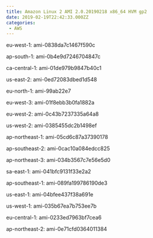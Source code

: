 ```yaml
---
title: Amazon Linux 2 AMI 2.0.20190218 x86_64 HVM gp2
date: 2019-02-19T22:42:33.000ZZ
categories:
 - AWS
---
```


eu-west-1: ami-0838da7c1467f590c

ap-south-1: ami-0b4e9d7246704847c

ca-central-1: ami-01de979b9847b40c1

us-east-2: ami-0ed72083dbed1d548

eu-north-1: ami-99ab22e7

eu-west-3: ami-01f8ebb3b0fa1882a

eu-west-2: ami-0c43b7237335a64a8

us-west-2: ami-0385455dc2b1498ef

ap-northeast-1: ami-05cd6c87a37390178

ap-southeast-2: ami-0cac10a084edcc825

ap-northeast-3: ami-034b3567c7e56e5d0

sa-east-1: ami-041bfc9131f33e2a2

ap-southeast-1: ami-089fa199786190de3

us-east-1: ami-04bfee437f38a691e

us-west-1: ami-035b67ea7b753ee7b

eu-central-1: ami-0233ed7963bf7cea6

ap-northeast-2: ami-0e71cfd0364011384

